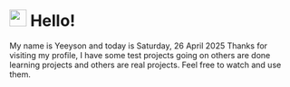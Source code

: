  <h1>
    <img src="https://emojis.slackmojis.com/emojis/images/1643510097/45343/hi.gif?1643510097" width="30"/> 
    Hello!
 </h1>
 <p>
    My name is Yeeyson and today is Saturday, 26 April 2025
    Thanks for visiting my profile, I have some test projects going on others are done learning projects and others are real projects.
    Feel free to watch and use them.
 </p>